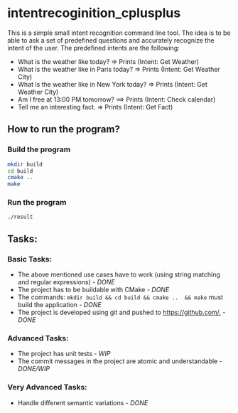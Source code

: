 # intentrecoginition_cplusplus #

This is a simple small intent recognition command line tool.
The idea is to be able to ask a set of predefined questions and accurately recognize the intent of the user. The predefined intents are the following:

* What is the weather like today? => Prints (Intent: Get Weather)
* What is the weather like in Paris today? => Prints (Intent: Get Weather City)
* What is the weather like in New York today? => Prints (Intent: Get Weather City)
* Am I free at 13:00 PM tomorrow? ==> Prints (Intent: Check calendar)
* Tell me an interesting fact. => Prints (Intent: Get Fact)

## How to run the program? ##

### Build the program ###

```bash
mkdir build
cd build
cmake ..
make 
```

### Run the program ###
```
./result 
```

## Tasks: ##

### Basic Tasks: ###
* The above mentioned use cases have to work (using string matching and regular expressions) - _DONE_
* The project has to be buildable with CMake - _DONE_
* The commands: `mkdir build && cd build && cmake ..  && make` must build the application - _DONE_
* The project is developed using git and pushed to <https://github.com/.> - _DONE_

### Advanced Tasks: ###
* The project has unit tests - _WIP_
* The commit messages in the project are atomic and understandable - _DONE/WIP_

### Very Advanced Tasks: ###
* Handle different semantic variations - _DONE_
